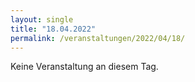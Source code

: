 ```yaml
---
layout: single
title: "18.04.2022"
permalink: /veranstaltungen/2022/04/18/
---
```


Keine Veranstaltung an diesem Tag.

